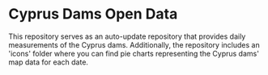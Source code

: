 # Cyprus Dams Open Data

This repository serves as an auto-update repository that provides daily measurements of the Cyprus dams. Additionally, the repository includes an 'icons' folder where you can find pie charts representing the Cyprus dams' map data for each date.
